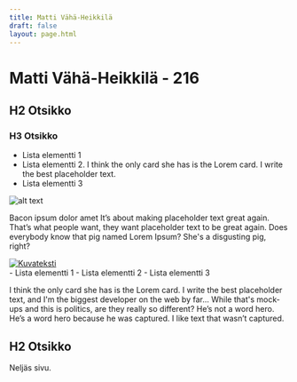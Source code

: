 ```yaml
---
title: Matti Vähä-Heikkilä
draft: false
layout: page.html
---
```


# Matti Vähä-Heikkilä - 216

## H2 Otsikko

### H3 Otsikko

- Lista elementti 1
- Lista elementti 2. I think the only card she has is the Lorem card. I write the best placeholder text.
- Lista elementti 3

![alt text](http://placehold.it/1000x300 "Kuvateksti")

Bacon ipsum dolor amet It’s about making placeholder text great again. That’s what people want, they want placeholder text to be great again. Does everybody know that pig named Lorem Ipsum? She's a disgusting pig, right?

<a target="_blank" rel="no-referrer" href="http://placehold.it/300x300">
  <div class="BlogPost-ImageContainer">
    <img src="http://placehold.it/300x300" alt="Kuvateksti" />
  </div>
</a>
- Lista elementti 1
- Lista elementti 2
- Lista elementti 3

I think the only card she has is the Lorem card. I write the best placeholder text, and I'm the biggest developer on the web by far... While that's mock-ups and this is politics, are they really so different? He’s not a word hero. He’s a word hero because he was captured. I like text that wasn’t captured.

## H2 Otsikko

Neljäs sivu.